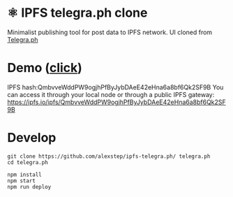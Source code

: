 
# ⚛ IPFS telegra.ph clone

Minimalist publishing tool for post data to IPFS network.
UI cloned from [Telegra.ph](http://telegra.ph)

# Demo ([click](https://ipfs.io/ipfs/QmbvveWddPW9ogjhPfByJybDAeE42eHna6a8bf6Qk2SF9B))
IPFS hash:QmbvveWddPW9ogjhPfByJybDAeE42eHna6a8bf6Qk2SF9B
You can access it through your local node or through a public IPFS gateway:
https://ipfs.io/ipfs/QmbvveWddPW9ogjhPfByJybDAeE42eHna6a8bf6Qk2SF9B


# Develop
```
git clone https://github.com/alexstep/ipfs-telegra.ph/ telegra.ph
cd telegra.ph

npm install
npm start
npm run deploy
```
